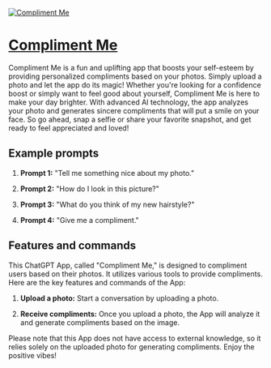 [![Compliment Me](https://files.oaiusercontent.com/file-t8m6aviMzQepYU5JvMf2kGUF?se=2123-10-16T23%3A37%3A01Z&sp=r&sv=2021-08-06&sr=b&rscc=max-age%3D31536000%2C%20immutable&rscd=attachment%3B%20filename%3Db70ac770-83ad-44da-958c-b1d39db7164a.png&sig=9QySpMoS6eaTTm/HGfZrIl/e/lrpHc8yvdhxptlFbNM%3D)](https://chat.openai.com/g/g-Ssk5zRDnG-compliment-me)

# [Compliment Me](https://chat.openai.com/g/g-Ssk5zRDnG-compliment-me)

Compliment Me is a fun and uplifting app that boosts your self-esteem by providing personalized compliments based on your photos. Simply upload a photo and let the app do its magic! Whether you're looking for a confidence boost or simply want to feel good about yourself, Compliment Me is here to make your day brighter. With advanced AI technology, the app analyzes your photo and generates sincere compliments that will put a smile on your face. So go ahead, snap a selfie or share your favorite snapshot, and get ready to feel appreciated and loved!

## Example prompts

1. **Prompt 1:** "Tell me something nice about my photo."

2. **Prompt 2:** "How do I look in this picture?"

3. **Prompt 3:** "What do you think of my new hairstyle?"

4. **Prompt 4:** "Give me a compliment."


## Features and commands

This ChatGPT App, called "Compliment Me," is designed to compliment users based on their photos. It utilizes various tools to provide compliments. Here are the key features and commands of the App:

1. **Upload a photo:** Start a conversation by uploading a photo.

2. **Receive compliments:** Once you upload a photo, the App will analyze it and generate compliments based on the image.

Please note that this App does not have access to external knowledge, so it relies solely on the uploaded photo for generating compliments. Enjoy the positive vibes!